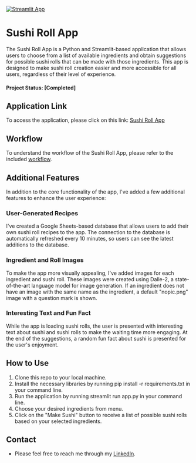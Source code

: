 [![Streamlit App](https://static.streamlit.io/badges/streamlit_badge_black_white.svg)](https://sushiroll.streamlit.app/)

# Sushi Roll App

The Sushi Roll App is a Python and Streamlit-based application that allows users to choose from a list of available ingredients and obtain suggestions for possible sushi rolls that can be made with those ingredients. This app is designed to make sushi roll creation easier and more accessible for all users, regardless of their level of experience. 

#### Project Status: [Completed]

## Application Link
To access the application, please click on this link: [Sushi Roll App](https://sushiroll.streamlit.app/)

## Workflow
To understand the workflow of the Sushi Roll App, please refer to the included [workflow](workflow/workflow.pdf).

## Additional Features
In addition to the core functionality of the app, I've added a few additional features to enhance the user experience:

### User-Generated Recipes
I've created a Google Sheets-based database that allows users to add their own sushi roll recipes to the app. The connection to the database is automatically refreshed every 10 minutes, so users can see the latest additions to the database.

### Ingredient and Roll Images
To make the app more visually appealing, I've added images for each ingredient and sushi roll. These images were created using Dalle-2, a state-of-the-art language model for image generation. If an ingredient does not have an image with the same name as the ingredient, a default "nopic.png" image with a question mark is shown.

### Interesting Text and Fun Fact
While the app is loading sushi rolls, the user is presented with interesting text about sushi and sushi rolls to make the waiting time more engaging. At the end of the suggestions, a random fun fact about sushi is presented for the user's enjoyment.

## How to Use
1. Clone this repo to your local machine.
2. Install the necessary libraries by running pip install -r requirements.txt in your command line.
3. Run the application by running streamlit run app.py in your command line.
4. Choose your desired ingredients from menu.
5. Click on the "Make Sushi" button to receive a list of possible sushi rolls based on your selected ingredients.

## Contact
* Please feel free to reach me through my [LinkedIn](http://linkedin.com/in/dominikdawiec/).  
